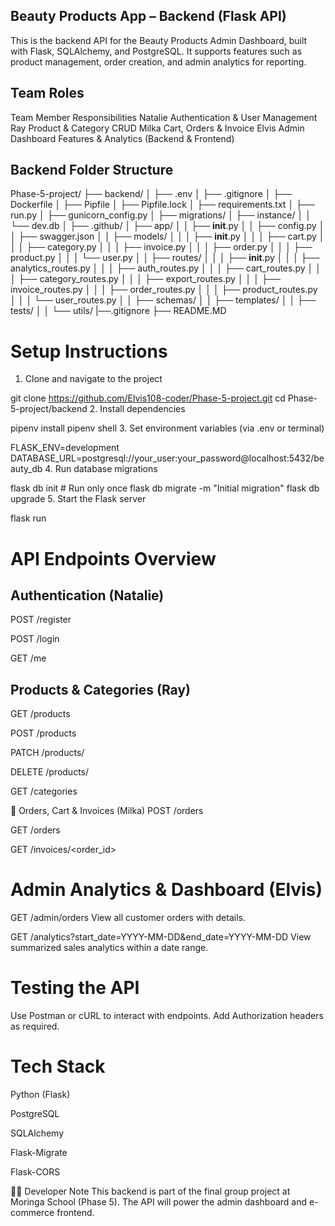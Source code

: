  ##  Beauty Products App – Backend (Flask API)
This is the backend API for the Beauty Products Admin Dashboard, built with Flask, SQLAlchemy, and PostgreSQL. It supports features such as product management, order creation, and admin analytics for reporting.

## Team Roles
Team Member	Responsibilities
Natalie	Authentication & User Management
Ray	Product & Category CRUD
Milka	Cart, Orders & Invoice
Elvis	Admin Dashboard Features & Analytics (Backend & Frontend)

## Backend Folder Structure
Phase-5-project/
├── backend/
│   ├── .env
│   ├── .gitignore
│   ├── Dockerfile
│   ├── Pipfile
│   ├── Pipfile.lock
│   ├── requirements.txt
│   ├── run.py
│   ├── gunicorn_config.py
│   ├── migrations/
│   ├── instance/
│   │   └── dev.db
│   ├── .github/
│   ├── app/
│   │   ├── __init__.py
│   │   ├── config.py
│   │   ├── swagger.json
│   │   ├── models/
│   │   │   ├── __init__.py
│   │   │   ├── cart.py
│   │   │   ├── category.py
│   │   │   ├── invoice.py
│   │   │   ├── order.py
│   │   │   ├── product.py
│   │   │   └── user.py
│   │   ├── routes/
│   │   │   ├── __init__.py
│   │   │   ├── analytics_routes.py
│   │   │   ├── auth_routes.py
│   │   │   ├── cart_routes.py
│   │   │   ├── category_routes.py
│   │   │   ├── export_routes.py
│   │   │   ├── invoice_routes.py
│   │   │   ├── order_routes.py
│   │   │   ├── product_routes.py
│   │   │   └── user_routes.py
│   │   ├── schemas/
│   │   ├── templates/
│   │   ├── tests/
│   │   └── utils/
|──.gitignore
├── README.MD

# Setup Instructions
1. Clone and navigate to the project

git clone  https://github.com/Elvis108-coder/Phase-5-project.git
cd Phase-5-project/backend
2. Install dependencies

pipenv install
pipenv shell
3. Set environment variables (via .env or terminal)

FLASK_ENV=development
DATABASE_URL=postgresql://your_user:your_password@localhost:5432/beauty_db
4. Run database migrations

flask db init       # Run only once
flask db migrate -m "Initial migration"
flask db upgrade
5. Start the Flask server

flask run
# API Endpoints Overview
## Authentication (Natalie)
POST /register

POST /login

GET /me

## Products & Categories (Ray)
GET /products

POST /products

PATCH /products/<id>

DELETE /products/<id>

GET /categories

🛒 Orders, Cart & Invoices (Milka)
POST /orders

GET /orders

GET /invoices/<order_id>

#  Admin Analytics & Dashboard (Elvis)
GET /admin/orders
View all customer orders with details.

GET /analytics?start_date=YYYY-MM-DD&end_date=YYYY-MM-DD
View summarized sales analytics within a date range.

# Testing the API
Use Postman or cURL to interact with endpoints. Add Authorization headers as required.

# Tech Stack
Python (Flask)

PostgreSQL

SQLAlchemy

Flask-Migrate

Flask-CORS

👨‍💻 Developer Note
This backend is part of the final group project at Moringa School (Phase 5). The API will power the admin dashboard and e-commerce frontend.